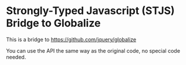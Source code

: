 # Strongly-Typed Javascript (STJS) Bridge to Globalize

This is a bridge to https://github.com/jquery/globalize

You can use the API the same way as the original code, no special code needed.